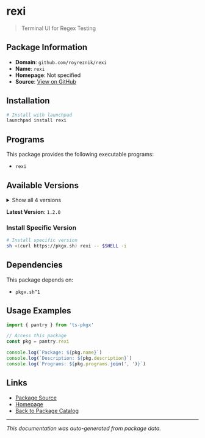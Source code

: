 # rexi

> Terminal UI for Regex Testing

## Package Information

- **Domain**: `github.com/royreznik/rexi`
- **Name**: `rexi`
- **Homepage**: Not specified
- **Source**: [View on GitHub](https://github.com/pkgxdev/pantry/tree/main/projects/github.com/royreznik/rexi/package.yml)

## Installation

```bash
# Install with launchpad
launchpad install rexi
```

## Programs

This package provides the following executable programs:

- `rexi`

## Available Versions

<details>
<summary>Show all 4 versions</summary>

- `1.2.0`, `1.1.4`, `1.1.3`, `1.1.2`

</details>

**Latest Version**: `1.2.0`

### Install Specific Version

```bash
# Install specific version
sh <(curl https://pkgx.sh) rexi -- $SHELL -i
```

## Dependencies

This package depends on:

- `pkgx.sh^1`

## Usage Examples

```typescript
import { pantry } from 'ts-pkgx'

// Access this package
const pkg = pantry.rexi

console.log(`Package: ${pkg.name}`)
console.log(`Description: ${pkg.description}`)
console.log(`Programs: ${pkg.programs.join(', ')}`)
```

## Links

- [Package Source](https://github.com/pkgxdev/pantry/tree/main/projects/github.com/royreznik/rexi/package.yml)
- [Homepage](#)
- [Back to Package Catalog](../../package-catalog.md)

---

*This documentation was auto-generated from package data.*
